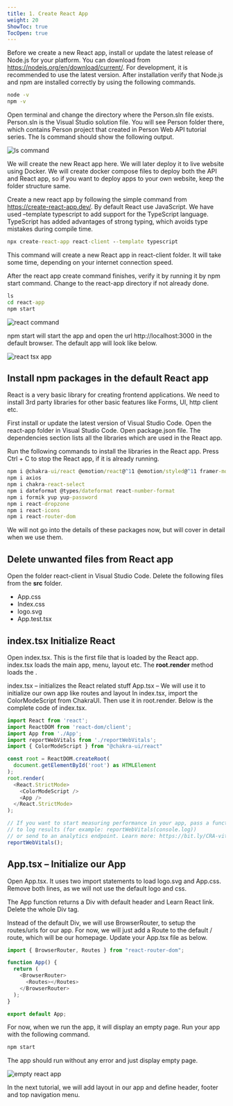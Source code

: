 ```yaml
---
title: 1. Create React App
weight: 20
ShowToc: true
TocOpen: true
---
```


Before we create a new React app, install or update the latest release of Node.js for your platform. You can download from https://nodejs.org/en/download/current/. For development, it is recommended to use the latest version. After installation verify that Node.js and npm are installed correctly by using the following commands.

```bat
node -v
npm -v
```

Open terminal and change the directory where the Person.sln file exists. Person.sln is the Visual Studio solution file. You will see Person folder there, which contains Person project that created in Person Web API tutorial series. The ls command should show the following output.

![ls command](/images/ls-command.jpg "ls command")

We will create the new React app here. We will later deploy it to live website using Docker. We will create docker compose files to deploy both the API and React app, so if you want to deploy apps to your own website, keep the folder structure same.

Create a new react app by following the simple command from https://create-react-app.dev/. By default React use JavaScript. We have used –template typescript to add support for the TypeScript language. TypeScript has added advantages of strong typing, which avoids type mistakes during compile time.

```bat
npx create-react-app react-client --template typescript
```

This command will create a new React app in react-client folder. It will take some time, depending on your internet connection speed.

After the react app create command finishes, verify it by running it by npm start command. Change to the react-app directory if not already done.

```bat
ls
cd react-app
npm start
```

![react command](/images/react-command.jpg "react command")

npm start will start the app and open the url http://localhost:3000 in the default browser. The default app will look like below.

![react tsx app](/images/react-tsx-app-1024x474.jpg "react tsx app")

## Install npm packages in the default React app

React is a very basic library for creating frontend applications. We need to install 3rd party libraries for other basic features like Forms, UI, http client etc.

First install or update the latest version of Visual Studio Code. Open the react-app folder in Visual Studio Code. Open package.json file. The dependencies section lists all the libraries which are used in the React app.

Run the following commands to install the libraries in the React app. Press Ctrl + C to stop the React app, if it is already running.

```bat
npm i @chakra-ui/react @emotion/react@^11 @emotion/styled@^11 framer-motion@^6 @chakra-ui/icons
npm i axios
npm i chakra-react-select
npm i dateformat @types/dateformat react-number-format
npm i formik yup yup-password
npm i react-dropzone
npm i react-icons
npm i react-router-dom
```

We will not go into the details of these packages now, but will cover in detail when we use them.

## Delete unwanted files from React app

Open the folder react-client in Visual Studio Code. Delete the following files from the **src** folder.

- App.css
- Index.css
- logo.svg
- App.test.tsx

## index.tsx Initialize React

Open index.tsx. This is the first file that is loaded by the React app. index.tsx loads the main app, menu, layout etc. The **root.render** method loads the **<App />**.

index.tsx – initializes the React related stuff
App.tsx – We will use it to initialize our own app like routes and layout
In index.tsx, import the ColorModeScript from ChakraUI. Then use it in root.render. Below is the complete code of index.tsx.

```javascript
import React from 'react';
import ReactDOM from 'react-dom/client';
import App from './App';
import reportWebVitals from './reportWebVitals';
import { ColorModeScript } from "@chakra-ui/react"

const root = ReactDOM.createRoot(
  document.getElementById('root') as HTMLElement
);
root.render(
  <React.StrictMode>
    <ColorModeScript />
    <App />
  </React.StrictMode>
);

// If you want to start measuring performance in your app, pass a function
// to log results (for example: reportWebVitals(console.log))
// or send to an analytics endpoint. Learn more: https://bit.ly/CRA-vitals
reportWebVitals();
```

## App.tsx – Initialize our App

Open App.tsx. It uses two import statements to load logo.svg and App.css. Remove both lines, as we will not use the default logo and css.

The App function returns a Div with default header and Learn React link. Delete the whole Div tag.

Instead of the default Div, we will use BrowserRouter, to setup the routes/urls for our app. For now, we will just add a Route to the default / route, which will be our homepage. Update your App.tsx file as below.

```javascript
import { BrowserRouter, Routes } from "react-router-dom";

function App() {
  return (
    <BrowserRouter>
      <Routes></Routes>
    </BrowserRouter>
  );
}

export default App;
```

For now, when we run the app, it will display an empty page. Run your app with the following command.

```bat
npm start
```

The app should run without any error and just display empty page.

![empty react app](/images/empty-react-app-1024x266.jpg "empty react app")

In the next tutorial, we will add layout in our app and define header, footer and top navigation menu.